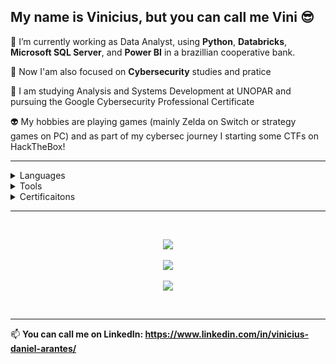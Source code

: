 ## My name is Vinicius, but you can call me Vini 😎

🐍 I’m currently working as Data Analyst, using **Python**, **Databricks**, **Microsoft SQL Server**, and **Power BI**  in a brazillian cooperative bank.

👾 Now I'am also focused on **Cybersecurity** studies and pratice

📖 I am studying Analysis and Systems Development at UNOPAR and pursuing the Google Cybersecurity Professional Certificate

👽 My hobbies are playing games (mainly Zelda on Switch or strategy games on PC) and as part of my cybersec journey I starting some CTFs on HackTheBox!

---

<details>
  <summary>Languages</summary>
  - Python <br />
  - SQL <br />
  - DAX <br />
  - HCL <br />
  - Dart/Flutter <br />
  - JavaScript/TypeScript <br />
  - HTML/CSS <br />
  - Rust <br />
</details>

<details>
  <summary>Tools</summary>
  - Databricks <br />
  - Apache Airflow <br />
  - Docker <br />
  - Airbyte <br />
  - SIEM tools <br />
  - Metasploit <br />
  - Kali Linux Tools <br />
  - IDS tools <br />
  - Metabase <br />
  - Power BI <br />
  - AWS <br />
  - Azure <br />
</details>

<details>
  <summary>Certificaitons</summary>
  - Astronomer Apache Airflow Fundamentals <br />
  - ANBIMA CPA-10 <br />
  - Databricks Lakehouse Fundamentals <br />
  - Denodo for Data Analytics <br />
</details>


---

<br />
<p align="center">
  <a>
    <img
      align="center"
      src="https://streak-stats.demolab.com?user=ArantesVini&theme=dracula"
    />
  </a>
  <br />
  <br />
  <a href="https://github.com/anuraghazra/github-readme-stats">
    <img
      align="center"
      src="https://github-readme-stats.vercel.app/api/top-langs/?username=ArantesVini&layout=donut&exclude_repo=Cluster_Basico,analise_imoveis_rj,analise_dados_restaurante&theme=dracula"
    />
  </a>
  <br />
  <br />
  <a href="https://github.com/anuraghazra/github-readme-stats">
    <img
      align="center"
      src="https://github-readme-stats.vercel.app/api?username=ArantesVini&show_icons=true&theme=dracula&rank_icon=github"
    />
  </a>
  <br />
</p>
<br />

---

📫 <b>You can call me on **LinkedIn**: <b/> https://www.linkedin.com/in/vinicius-daniel-arantes/
